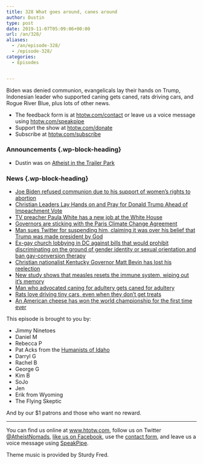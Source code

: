 ```yaml
---
title: 328 What goes around, canes around
author: Dustin
type: post
date: 2019-11-07T05:09:06+00:00
url: /an/328/
aliases:
  - /an/episode-328/
  - /episode-328/
categories:
  - Episodes


---
```

<div id="buzzsprout-player-10552781"></div><script src="https://www.buzzsprout.com/1983601/10552781-328-what-goes-around-canes-around.js?container_id=buzzsprout-player-10552781&player=small" type="text/javascript" charset="utf-8"></script>

Biden was denied communion, evangelicals lay their hands on Trump, Indonesian leader who supported caning gets caned, rats driving cars, and Rogue River Blue, plus lots of other news.

<!--more-->

  * The feedback form is at [htotw.com/contact](https://htotw.com/contact) or leave us a voice message using <a href="https://htotw.com/speakpipe" target="_blank" rel="noopener noreferrer">htotw.com/speakpipe</a>
  * Support the show at <a href="https://htotw.com/donate" target="_blank" rel="noopener noreferrer">htotw.com/donate</a>
  * Subscribe at <a href="https://htotw.com/subscribe" target="_blank" rel="noopener noreferrer">htotw.com/subscribe</a>

### Announcements {.wp-block-heading}

  * Dustin was on [Atheist in the Trailer Park][1]

### News {.wp-block-heading}

  * [Joe Biden refused communion due to his support of women&#8217;s rights to abortion][2]
  * [Christian Leaders Lay Hands on and Pray for Donald Trump Ahead of Impeachment Vote][3]
  * [TV preacher Paula White has a new job at the White House][4]
  * [Governors are sticking with the Paris Climate Change Agreement][5]
  * [Man sues Twitter for suspending him, claiming it was over his belief that Trump was made president by God][6]
  * [Ex-gay church lobbying in DC against bills that would prohibit discriminating on the ground of gender identity or sexual orientation and ban gay-conversion therapy][7]
  * [Christian nationalist Kentucky Governor Matt Bevin has lost his reelection][8]
  * [New study shows that measles resets the immune system, wiping out it&#8217;s memory][9]
  * [Man who advocated caning for adultery gets caned for adultery][10]
  * [Rats love driving tiny cars, even when they don’t get treats][11]
  * [An American cheese has won the world championship for the first time ever][12]

This episode is brought to you by:

  * Jimmy Ninetoes
  * Daniel M
  * Rebecca P
  * Pat Acks from the <a href="https://www.humanistsofidaho.org" target="_blank" rel="noopener noreferrer">Humanists of Idaho</a>
  * Darryl G
  * Rachel B
  * George G
  * Kim B
  * SoJo
  * Jen
  * Erik from Wyoming
  * The Flying Skeptic

And by our $1 patrons and those who want no reward.

<hr class="wp-block-separator" />

You can find us online at <a href="https://www.htotw.com/" target="_blank" rel="noopener noreferrer">www.htotw.com</a>, follow us on Twitter <a href="https://htotw.com/twitter" target="_blank" rel="noopener noreferrer">@AtheistNomads</a>, <a href="https://htotw.com/facebook" target="_blank" rel="noopener noreferrer">like us on Facebook</a>, use the [contact form](https://htotw.com/contact), and leave us a voice message using <a href="https://htotw.com/speakpipe" target="_blank" rel="noopener noreferrer">SpeakPipe</a>.

Theme music is provided by Sturdy Fred.

 [1]: http://trailerparkatheist.libsyn.com/episode-267-interview-with-dustin-from-atheist-nomads
 [2]: https://www.sltrib.com/religion/global/2019/10/29/bidens-communion-denial/
 [3]: https://www.thenewcivilrightsmovement.com/2019/10/christian-leaders-lay-hands-on-and-pray-for-donald-trump-ahead-of-impeachment-vote/
 [4]: https://www.au.org/blogs/paula-white-job
 [5]: https://www.newsweek.com/trump-paris-climate-change-agreement-governors-republican-democrat-1469769
 [6]: https://www.techdirt.com/articles/20191030/12465443292/man-sues-twitter-1-billion-claiming-his-accounts-suspension-violated-his-right-to-worship-president-trump-as-demigod.shtml
 [7]: https://www.nbcnews.com/feature/nbc-out/ex-gays-descend-upon-d-c-lobby-against-lgbtq-rights-n1074211
 [8]: https://friendlyatheist.patheos.com/2019/11/05/kentucky-gop-governor-matt-bevin-a-christian-nationalist-loses-re-election-bid/
 [9]: https://www.theguardian.com/science/2019/oct/31/measles-wipes-out-immune-systems-memory-study-finds
 [10]: https://www-m.cnn.com/2019/11/01/asia/indonesia-adultery-caning-scli-intl/index.html
 [11]: https://arstechnica.com/science/2019/11/these-rats-learned-to-drive-tiny-cars-for-science/
 [12]: https://www.cnn.com/travel/article/world-champion-cheese-2019-rogue-river-blue-trnd/index.html